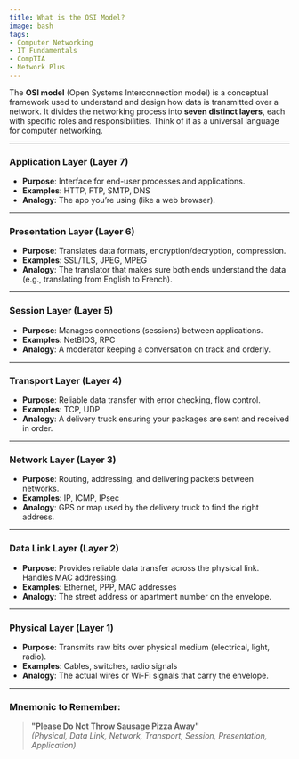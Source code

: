 ```yaml
---
title: What is the OSI Model?
image: bash
tags:
- Computer Networking
- IT Fundamentals
- CompTIA
- Network Plus
---
```


The **OSI model** (Open Systems Interconnection model) is a conceptual framework used to understand and design how data is transmitted over a network. It divides the networking process into **seven distinct layers**, each with specific roles and responsibilities. Think of it as a universal language for computer networking.

---

### **Application Layer (Layer 7)**
- **Purpose**: Interface for end-user processes and applications.
- **Examples**: HTTP, FTP, SMTP, DNS
- **Analogy**: The app you’re using (like a web browser).

---

### **Presentation Layer (Layer 6)**
- **Purpose**: Translates data formats, encryption/decryption, compression.
- **Examples**: SSL/TLS, JPEG, MPEG
- **Analogy**: The translator that makes sure both ends understand the data (e.g., translating from English to French).

---

### **Session Layer (Layer 5)**
- **Purpose**: Manages connections (sessions) between applications.
- **Examples**: NetBIOS, RPC
- **Analogy**: A moderator keeping a conversation on track and orderly.

---

### **Transport Layer (Layer 4)**
- **Purpose**: Reliable data transfer with error checking, flow control.
- **Examples**: TCP, UDP
- **Analogy**: A delivery truck ensuring your packages are sent and received in order.

---

### **Network Layer (Layer 3)**
- **Purpose**: Routing, addressing, and delivering packets between networks.
- **Examples**: IP, ICMP, IPsec
- **Analogy**: GPS or map used by the delivery truck to find the right address.

---

### **Data Link Layer (Layer 2)**
- **Purpose**: Provides reliable data transfer across the physical link. Handles MAC addressing.
- **Examples**: Ethernet, PPP, MAC addresses
- **Analogy**: The street address or apartment number on the envelope.

---

### **Physical Layer (Layer 1)**
- **Purpose**: Transmits raw bits over physical medium (electrical, light, radio).
- **Examples**: Cables, switches, radio signals
- **Analogy**: The actual wires or Wi-Fi signals that carry the envelope.

---

### Mnemonic to Remember:
> **"Please Do Not Throw Sausage Pizza Away"**  
> *(Physical, Data Link, Network, Transport, Session, Presentation, Application)*